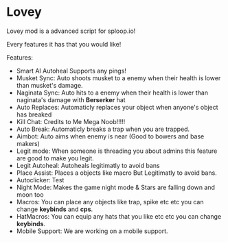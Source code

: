 # Lovey
Lovey mod is a advanced script for sploop.io! 

Every features it has that you would like!

Features:
- Smart AI Autoheal Supports any pings!
- Musket Sync: Auto shoots musket to a enemy when their health is lower than musket's damage.
- Naginata Sync: Auto hits to a enemy when their health is lower than naginata's damage with **Berserker** hat
- Auto Replaces: Automaticly replaces your object when anyone's object has breaked
- Kill Chat: Credits to Me Mega Noob!!!!!
- Auto Break: Automaticly breaks a trap when you are trapped.
- Aimbot: Auto aims when enemy is near (Good to bowers and base makers)
- Legit mode: When someone is threading you about admins this feature are good to make you legit.
- Legit Autoheal: Autoheals legitimatly to avoid bans
- Place Assist: Places a objects like macro But Legitimatly to avoid bans.
- Autoclicker: Test
- Night Mode: Makes the game night mode & Stars are falling down and moon too
- Macros: You can place any objects like trap, spike etc etc you can change **keybinds** and **cps**.
- HatMacros: You can equip any hats that you like etc etc you can change **keybinds**.
- Mobile Support: We are working on a mobile support.
